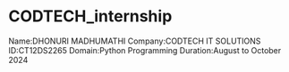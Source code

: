 # CODTECH_internship
Name:DHONURI MADHUMATHI
Company:CODTECH IT SOLUTIONS
ID:CT12DS2265
Domain:Python Programming
Duration:August to October 2024
